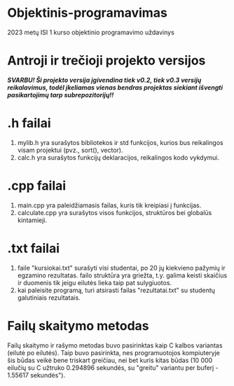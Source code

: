 # Objektinis-programavimas
2023 metų ISI 1 kurso objektinio programavimo uždavinys
# Antroji ir trečioji projekto versijos
_**SVARBU! Ši projekto versija įgivendina tiek v0.2, tiek v0.3 versijų reikalavimus, todėl įkeliamas vienas bendras projektas siekiant išvengti pasikartojimų tarp subrepozitorijų!!**_

# .h failai
1. mylib.h yra surašytos bibliotekos ir std funkcijos, kurios bus reikalingos visam projektui (pvz., sort(), vector).
2. calc.h yra surašytos funkcijų deklaracijos, reikalingos kodo vykdymui.

# .cpp failai
1. main.cpp yra paleidžiamasis failas, kuris tik kreipiasi į funkcijas.
2. calculate.cpp yra surašytos visos funkcijos, struktūros bei globalūs kintamieji.

# .txt failai
1. faile "kursiokai.txt" surašyti visi studentai, po 20 jų kiekvieno pažymių ir egzamino rezultatas. failo struktūra yra griežta, t.y. galima keisti skaičius ir duomenis tik jeigu eilutės lieka taip pat sulygiuotos.
2. kai paleisite programą, turi atsirasti failas "rezultatai.txt" su studentų galutiniais rezultatais.

# Failų skaitymo metodas
Failų skaitymo ir rašymo metodas buvo pasirinktas kaip C kalbos variantas (eilutė po eilutės). Taip buvo pasirinkta, nes programuotojos kompiuteryje šis būdas veikė bene triskart greičiau, nei bet kuris kitas būdas (10 000 eilučių su C užtruko 0.294896 sekundės, su "greitu" variantu per buferį - 1.55617 sekundės").
